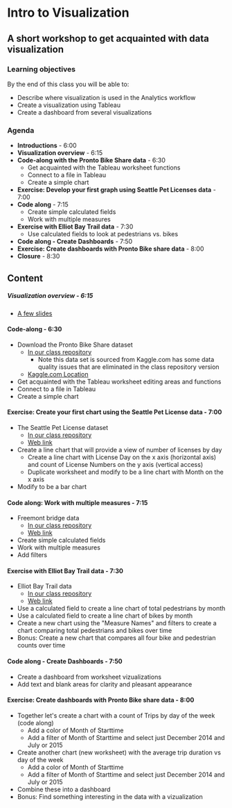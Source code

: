 # Intro to Visualization
## A short workshop to get acquainted with data visualization

### Learning objectives
By the end of this class you will be able to:
* Describe where visualization is used in the Analytics workflow
* Create a visualization using Tableau
* Create a dashboard from several visualizations

### Agenda
* **Introductions** -  6:00
* **Visualization overview**  -  6:15
* **Code-along with the Pronto Bike Share data**  -  6:30
  * Get acquainted  with the Tableau worksheet functions
  * Connect to a file in Tableau
  * Create a simple chart
* **Exercise: Develop your first graph using Seattle Pet Licenses data**  -  7:00
* **Code along**  -  7:15
  * Create simple calculated fields
  * Work with multiple measures
* **Exercise with Elliot Bay Trail data**  -  7:30 
  * Use calculated fields to look at pedestrians vs. bikes
* **Code along - Create Dashboards**  -  7:50
* **Exercise: Create dashboards with Pronto Bike share data**  -  8:00
* **Closure**  -  8:30
 
## Content

##### Visualization overview  -  6:15
* [A few slides](https://docs.google.com/presentation/d/1fRl4N4mOWAYA5mRbtbnBE5lQMnku0eSJa6vqJq9oUgI/edit?usp=sharing)
 
#### Code-along  -  6:30
* Download the Pronto Bike Share dataset
  * [In our class repository](/Pronto_bike_share_visualization/cycle-share-dataset/2015_trip_data.csv)
     * Note this data set is sourced from Kaggle.com has some data quality issues that are eliminated in the class repository version
  * [Kaggle.com Location](https://www.kaggle.com/pronto/cycle-share-dataset)
* Get acquainted with the Tableau worksheet editing areas and functions
* Connect to a file in Tableau
* Create a simple chart
 
#### Exercise: Create your first chart using the Seattle Pet License data  -  7:00
* The Seattle Pet License dataset
    * [In our class repository](/Seattle_pet_license_data/Seattle_Pet_Licenses_2016_to_2018.csv)
    * [Web link](https://data.seattle.gov/Community/Seattle-Pet-Licenses/jguv-t9rb)
* Create a line chart that will provide a view of number of licenses by day
  * Create a line chart with License Day on the x axis (horizontal axis) and count of License Numbers on the y axis (vertical access)
  * Duplicate worksheet and modify to be a line chart with Month on the x axis
* Modify to be a bar chart
  
#### Code along: Work with multiple measures  -  7:15
* Freemont bridge data
  * [In our class repository](/Freemont_bridge_data/Freemont_bridge_bike_traffic-daily.json)
  * [Web link](https://data.seattle.gov/Transportation/Fremont-Bridge-Daily-Bicycle-Counts/eytj-7qg9/data)
* Create simple calculated fields
* Work with multiple measures
* Add filters

#### Exercise with Elliot Bay Trail data  -  7:30
* Elliot Bay Trail data
  * [In our class repository](/Elliot_bay_trail_data/Elliott_Bay_Trail_in_Myrtle_Edwards_Park.csv)
  * [Web link](https://data.seattle.gov/Transportation/Elliott-Bay-Trail-in-Myrtle-Edwards-Park/4qej-qvrz)
* Use a calculated field to create a line chart of total pedestrians by month
* Use a calculated field to create a line chart of bikes by month
* Create a new chart using the "Measure Names" and filters to create a chart comparing total pedestrians and bikes over time
* Bonus: Create a new chart that compares all four bike and pedestrian counts over time
  
#### Code along - Create Dashboards  -  7:50
* Create a dashboard from worksheet vizualizations
* Add text and blank areas for clarity and pleasant appearance

#### Exercise: Create dashboards with Pronto Bike share data  -  8:00
* Together let's create a chart with a count of Trips by day of the week (code along)
  * Add a color of Month of Starttime
  * Add a filter of Month of Starttime and select just December 2014 and July or 2015
* Create another chart (new worksheet) with the average trip duration vs day of the week
  * Add a color of Month of Starttime
  * Add a filter of Month of Starttime and select just December 2014 and July or 2015
* Combine these into a dashboard
* Bonus: Find something interesting in the data with a vizualization
  
